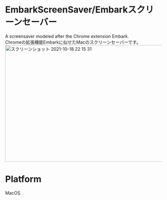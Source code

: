 # EmbarkScreenSaver/Embarkスクリーンセーバー
A screensaver modeled after the Chrome extension Embark.<br>
Chromeの拡張機能Embarkに似せたMacのスクリーンセーバーです。
<img width="600" height="375" alt="スクリーンショット 2021-10-18 22 15 31" src="https://user-images.githubusercontent.com/51362368/137738983-c38ef52a-8849-42dd-aae3-07aeadf688f5.png">

# Platform
MacOS
